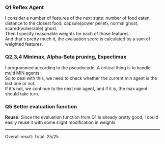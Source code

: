 
### Q1 Reflex Agent
I consider a number of features of the next state: number of food eaten, distance to the closest food, capsule(power pellet), normal ghost, scared(vulnerable) ghost.<br>
Then I specify reasonable weights for each of those features.<br>
And that's pretty much it, the evaluation score is calculated by a sum of weighted features.

### Q2,3,4 Minimax, Alpha-Beta pruning, Expectimax
I programmed according to the pseudocode.
A critical thing is to handle multi MIN agents:<br>
So to deal with this, we need to check whether the current min agent is the last one or not.<br>
If it's not, we continue to the next min agent, and if it is, the max agent should take turn.

### Q5 Better evaluation function
**Reuse:** 
Since the evaluation function from Q1 is already pretty good, I could easily reuse it with some slight modification in weights<br>

<hr>
Overall result: Total: 25/25
